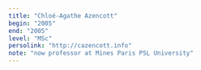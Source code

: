 ```yaml
---
title: "Chloé-Agathe Azencott"
begin: "2005"
end: "2005"
level: "MSc"
persolink: "http://cazencott.info"
note: "now professor at Mines Paris PSL University"
---
```


